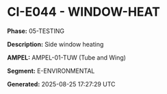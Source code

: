 # CI-E044 - WINDOW-HEAT

**Phase:** 05-TESTING

**Description:** Side window heating

**AMPEL:** AMPEL-01-TUW (Tube and Wing)

**Segment:** E-ENVIRONMENTAL

**Generated:** 2025-08-25 17:27:29 UTC
